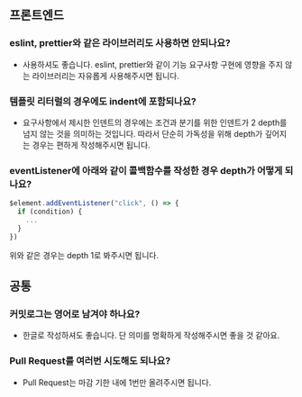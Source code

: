 ## 프론트엔드

### eslint, prettier와 같은 라이브러리도 사용하면 안되나요?

- 사용하셔도 좋습니다. eslint, prettier와 같이 기능 요구사항 구현에 영향을 주지 않는 라이브러리는 자유롭게 사용해주시면 됩니다.

### 템플릿 리터럴의 경우에도 indent에 포함되나요?

- 요구사항에서 제시한 인덴트의 경우에는 조건과 분기를 위한 인덴트가 2 depth를 넘지 않는 것을 의미하는 것입니다. 따라서 단순히 가독성을 위해 depth가 깊어지는 경우는 편하게 작성해주시면 됩니다.

### eventListener에 아래와 같이 콜백함수를 작성한 경우 depth가 어떻게 되나요?

```javascript
$element.addEventListener("click", () => {
  if (condition) {
    ...
  }
})
```

위와 같은 경우는 depth 1로 봐주시면 됩니다.

## 공통

### 커밋로그는 영어로 남겨야 하나요?

- 한글로 작성하셔도 좋습니다. 단 의미를 명확하게 작성해주시면 좋을 것 같아요.

### Pull Request를 여러번 시도해도 되나요?

- Pull Request는 마감 기한 내에 1번만 올려주시면 됩니다.
